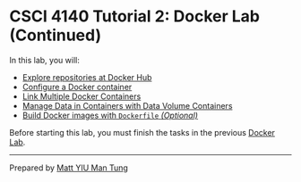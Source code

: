 # CSCI 4140 Tutorial 2: Docker Lab (Continued)

In this lab, you will:

- [Explore repositories at Docker Hub](Task-1.md)
- [Configure a Docker container](Task-2.md)
- [Link Multiple Docker Containers](Task-3.md)
- [Manage Data in Containers with Data Volume Containers](Task-4.md)
- [Build Docker images with `Dockerfile` *(Optional)*](Task-5.md)

Before starting this lab, you must finish the tasks in the previous [Docker Lab](https://github.com/tywong/cuhk-csci4140/tree/master/docker-lab).

---

Prepared by [Matt YIU Man Tung](http://mtyiu.github.io/)
